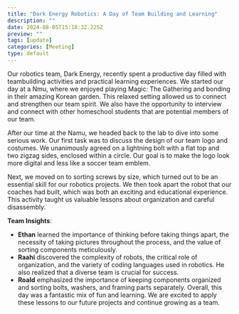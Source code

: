 ```yaml
---
title: "Dark Energy Robotics: A Day of Team Building and Learning"
description: ""
date: 2024-08-05T15:18:32.225Z
preview: ""
tags: [update]
categories: [Meeting]
type: default
---
```


Our robotics team, Dark Energy, recently spent a productive day filled with teambuilding activities and practical learning experiences. We started our day at a Nmu, where we enjoyed playing Magic: The Gathering and bonding in their amazing Korean garden. This relaxed setting allowed us to connect and strengthen our team spirit. We also have the opportunity to interview and connect with other homeschool students that are potential members of our team.

After our time at the Namu, we headed back to the lab to dive into some serious work. Our first task was to discuss the design of our team logo and costumes. We unanimously agreed on a lightning bolt with a flat top and two zigzag sides, enclosed within a circle. Our goal is to make the logo look more digital and less like a soccer team emblem.

Next, we moved on to sorting screws by size, which turned out to be an essential skill for our robotics projects. We then took apart the robot that our coaches had built, which was both an exciting and educational experience. This activity taught us valuable lessons about organization and careful disassembly.

**Team Insights**:

- **Ethan** learned the importance of thinking before taking things apart, the necessity of taking pictures throughout the process, and the value of sorting components meticulously.
- **Raahi** discovered the complexity of robots, the critical role of organization, and the variety of coding languages used in robotics. He also realized that a diverse team is crucial for success.
- **Roald** emphasized the importance of keeping components organized and sorting bolts, washers, and framing parts separately.
Overall, this day was a fantastic mix of fun and learning. We are excited to apply these lessons to our future projects and continue growing as a team.
